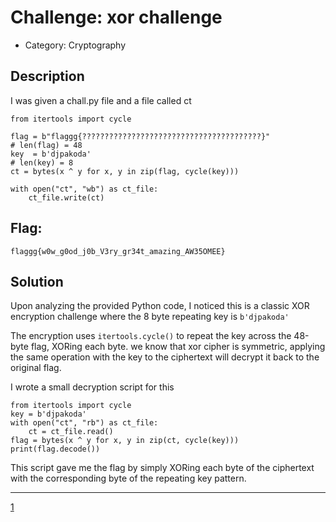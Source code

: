 # Challenge: xor challenge
- Category: Cryptography

## Description
I was given a chall.py file and a file called ct

```
from itertools import cycle

flag = b"flaggg{????????????????????????????????????????}"
# len(flag) = 48
key  = b'djpakoda'
# len(key) = 8
ct = bytes(x ^ y for x, y in zip(flag, cycle(key)))

with open("ct", "wb") as ct_file:
    ct_file.write(ct)
```

## Flag: 
`flaggg{w0w_g0od_j0b_V3ry_gr34t_amazing_AW35OMEE}`

## Solution
Upon analyzing the provided Python code, I noticed this is a classic XOR encryption challenge where the 8 byte repeating key is `b'djpakoda'`

The encryption uses `itertools.cycle()` to repeat the key across the 48-byte flag, XORing each byte. 
we know that xor cipher is symmetric, applying the same operation with the key to the ciphertext will decrypt it back to the original flag.

I wrote a small decryption script for this

```
from itertools import cycle
key = b'djpakoda'
with open("ct", "rb") as ct_file:
    ct = ct_file.read()
flag = bytes(x ^ y for x, y in zip(ct, cycle(key)))
print(flag.decode())
```

This script gave me the flag by simply XORing each byte of the ciphertext with the corresponding byte of the repeating key pattern. 

---

[1](https://ppl-ai-file-upload.s3.amazonaws.com/web/direct-files/attachments/52472412/69da32ae-a009-4a4e-ad76-82d3b1ef0e78/writeup.md)

